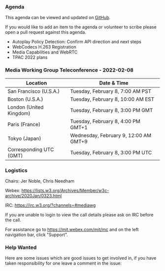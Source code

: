### Agenda

This agenda can be viewed and updated on [GitHub](https://github.com/w3c/media-wg/blob/main/meetings/2022-02-08-Media_Working_Group_Teleconference-agenda.md).

If you would like to add an item to the agenda or volunteer to scribe please open a pull request against this agenda.

*	Autoplay Policy Detection: Confirm API direction and next steps
* WebCodecs H.263 Registration
* Media Capabilities and WebRTC
* TPAC 2022 plans

### Media Working Group Teleconference - 2022-02-08

| Location | Date & Time |
| -------- | ----------- |
| San Francisco (U.S.A.) | Tuesday, February 8, 7:00 AM PST |
| Boston (U.S.A.) | Tuesday, February 8, 10:00 AM EST |
| London (United Kingdom) | Tuesday, February 8, 3:00 PM GMT |
| Paris (France) | Tuesday, February 8, 4:00 PM GMT+1 |
| Tokyo (Japan) | Wednesday, February 9, 12:00 AM GMT+9 |
| Corresponding UTC (GMT) | Tuesday, February 8, 3:00 PM UTC |

### Logistics

Chairs: Jer Noble, Chris Needham

Webex: https://lists.w3.org/Archives/Member/w3c-archive/2020Jan/0323.html

IRC: https://irc.w3.org/?channels=#mediawg

If you are unable to login to view the call details please ask on IRC before the call.

For assistance go to https://mit.webex.com/mit/mc  and on the left navigation bar, click "Support".

### Help Wanted

Here are some issues which are good issues to get involved in, if you have taken responsibility for one leave a comment in the issue:


              
